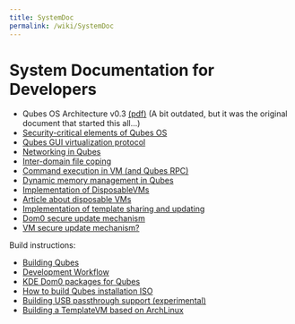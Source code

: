 ```yaml
---
title: SystemDoc
permalink: /wiki/SystemDoc
---
```


System Documentation for Developers
===================================

-   Qubes OS Architecture v0.3 [​(pdf)](http://files.qubes-os.org/files/doc/arch-spec-0.3.pdf) (A bit outdated, but it was the original document that started this all...)
-   [Security-critical elements of Qubes OS](/wiki/SecurityCriticalCode)
-   [Qubes GUI virtualization protocol](/wiki/GUIdocs)
-   [Networking in Qubes](/wiki/QubesNet)
-   [Inter-domain file coping](/wiki/Qfilecopy)
-   [Command execution in VM (and Qubes RPC)](/wiki/Qrexec)
-   [Dynamic memory management in Qubes](/wiki/Qmemman)
-   [Implementation of DisposableVMs](/wiki/DVMimpl)
-   [​Article about disposable VMs](http://theinvisiblethings.blogspot.com/2010/06/disposable-vms.html)
-   [Implementation of template sharing and updating](/wiki/TemplateImplementation)
-   [Dom0 secure update mechanism](/wiki/Dom0SecureUpdates)
-   [VM secure update mechanism?](/wiki/VMSecureUpdates)

Build instructions:

-   [Building Qubes](/wiki/QubesBuilder)
-   [Development Workflow](/wiki/DevelopmentWorkflow)
-   [KDE Dom0 packages for Qubes](/wiki/KdeDom0)
-   [How to build Qubes installation ISO](/wiki/InstallationIsoBuilding)
-   [Building USB passthrough support (experimental)](/wiki/USBVM)
-   [Building a TemplateVM based on ArchLinux](/wiki/BuildingNonFedoraTemplate)

